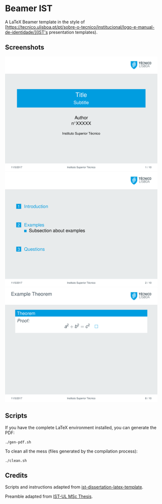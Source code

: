 # Beamer IST

A LaTeX Beamer template in the style of [https://tecnico.ulisboa.pt/pt/sobre-o-tecnico/institucional/logo-e-manual-de-identidade/](IST's presentation templates).

## Screenshots

![Title](Images/Sample-0.png)
![TOC](Images/Sample-1.png)
![Theorem](Images/Sample-7.png)

## Scripts

If you have the complete LaTeX environment installed, you can generate the PDF:

```shell
./gen-pdf.sh
```

To clean all the mess (files generated by the compilation process):

```shell
./clean.sh
```

## Credits

Scripts and instructions adapted from [ist-dissertation-latex-template](https://github.com/samfcmc/ist-dissertation-latex-template).

Preamble adapted from [IST-UL MSc Thesis](https://www.overleaf.com/latex/templates/ist-ul-msc-thesis/wrhbmbvzpttw).
